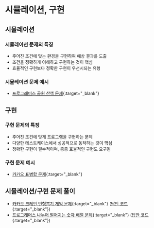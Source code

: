 # 시뮬레이션, 구현

## 시뮬레이션

### 시뮬레이션 문제의 특징

- 주어진 조건에 맞는 환경을 구현하여 예상 결과를 도출
- 조건을 정확하게 이해하고 구현하는 것이 핵심
- 효율적인 구현보다 정확한 구현이 우선시되는 유형

### 시뮬레이션 문제 예시

- [프로그래머스 공원 산책 문제](https://school.programmers.co.kr/learn/courses/30/lessons/172928){:target="_blank"}

## 구현

### 구현 문제의 특징

- 주어진 조건에 맞게 프로그램을 구현하는 문제
- 다양한 테스트케이스에서 성공적으로 동작하는 것이 핵심
- 정확한 구현이 필수적이며, 종종 효율적인 구현도 요구됨

### 구현 문제 예시

- [카카오 표병합 문제](https://school.programmers.co.kr/learn/courses/30/lessons/150366){:target="_blank"}

## 시뮬레이션/구현 문제 풀이

- [카카오 크레인 인형뽑기 게임 문제](https://school.programmers.co.kr/learn/courses/30/lessons/64061){:target="_blank"} ([답안 코드](https://github.com/abel-shin/pccp-java/blob/main/src/day1/Solution7.java){:target="_blank"})
- [프로그래머스 나누어 떨어지는 숫자 배열 문제](https://school.programmers.co.kr/learn/courses/30/lessons/12910){:target="_blank"} ([답안 코드](https://github.com/abel-shin/pccp-java/blob/main/src/day1/Solution8.java){:target="_blank"})
